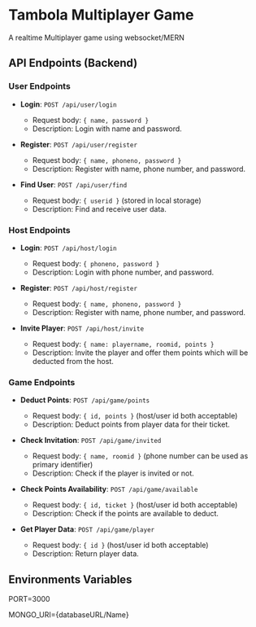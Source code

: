# Tambola Multiplayer Game

A realtime Multiplayer game using websocket/MERN

## API Endpoints (Backend)

### User Endpoints

- **Login**: `POST /api/user/login`

  - Request body: `{ name, password }`
  - Description: Login with name and password.

- **Register**: `POST /api/user/register`

  - Request body: `{ name, phoneno, password }`
  - Description: Register with name, phone number, and password.

- **Find User**: `POST /api/user/find`
  - Request body: `{ userid }` (stored in local storage)
  - Description: Find and receive user data.

### Host Endpoints

- **Login**: `POST /api/host/login`

  - Request body: `{ phoneno, password }`
  - Description: Login with phone number, and password.

- **Register**: `POST /api/host/register`

  - Request body: `{ name, phoneno, password }`
  - Description: Register with name, phone number, and password.

- **Invite Player**: `POST /api/host/invite`
  - Request body: `{ name: playername, roomid, points }`
  - Description: Invite the player and offer them points which will be deducted from the host.

### Game Endpoints

- **Deduct Points**: `POST /api/game/points`

  - Request body: `{ id, points }` (host/user id both acceptable)
  - Description: Deduct points from player data for their ticket.

- **Check Invitation**: `POST /api/game/invited`

  - Request body: `{ name, roomid }` (phone number can be used as primary identifier)
  - Description: Check if the player is invited or not.

- **Check Points Availability**: `POST /api/game/available`

  - Request body: `{ id, ticket }` (host/user id both acceptable)
  - Description: Check if the points are available to deduct.

- **Get Player Data**: `POST /api/game/player`
  - Request body: `{ id }` (host/user id both acceptable)
  - Description: Return player data.

## Environments Variables

PORT=3000

MONGO_URI={databaseURL/Name}
